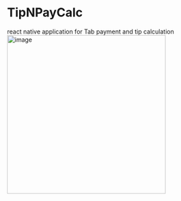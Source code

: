 # TipNPayCalc
react native application for Tab payment and tip calculation
<img width="371" alt="image" src="https://github.com/idant1111/TipNPayCalc/assets/3217869/6e9eecf7-ab20-4495-a804-8d068439ace0">

